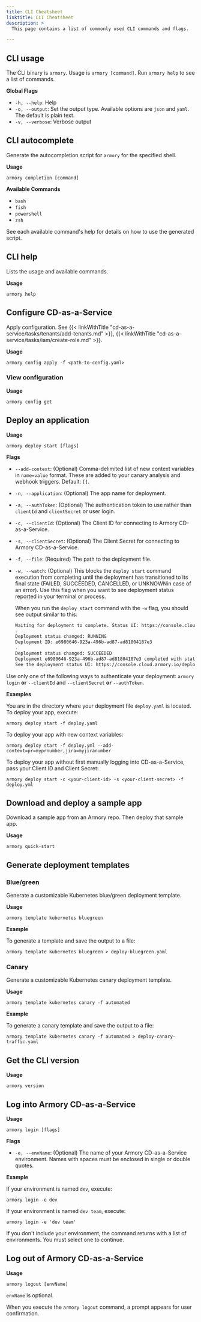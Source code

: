 ```yaml
---
title: CLI Cheatsheet
linktitle: CLI Cheatsheet
description: >
  This page contains a list of commonly used CLI commands and flags.

---
```


## CLI usage

The CLI binary is `armory`. Usage is `armory [command]`. Run `armory help` to see a list of commands.

**Global Flags**

- `-h, --help`: Help
- `-o, --output`: Set the output type. Available options are `json` and `yaml`. The default is plain text.
- `-v, --verbose`: Verbose output

## CLI autocomplete

Generate the autocompletion script for `armory` for the specified shell.

**Usage**

`armory completion [command]`

**Available Commands**

- `bash`
- `fish`
- `powershell`
- `zsh`

See each available command's help for details on how to use the generated script.

## CLI help

Lists the usage and available commands.

**Usage**

`armory help`

## Configure CD-as-a-Service

Apply configuration. See {{< linkWithTitle "cd-as-a-service/tasks/tenants/add-tenants.md" >}}, {{< linkWithTitle "cd-as-a-service/tasks/iam/create-role.md" >}}.

**Usage**

`armory config apply -f <path-to-config.yaml>`

### View configuration

**Usage**

`armory config get`

## Deploy an application

**Usage**

`armory deploy start [flags]`

**Flags**

- `--add-context`: (Optional) Comma-delimited list of new context variables in  `name=value` format. These are added to your canary analysis and webhook triggers. Default: `[]`.
- `-n, --application`: (Optional) The app name for deployment.
- `-a, --authToken`: (Optional) The authentication token to use rather than `clientId` and `clientSecret` or user login.
- `-c, --clientId`: (Optional) The Client ID for connecting to Armory CD-as-a-Service.
- `-s, --clientSecret`: (Optional) The Client Secret for connecting to Armory CD-as-a-Service.
- `-f, --file`: (Required) The path to the deployment file.
- `-w, --watch`: (Optional) This blocks the `deploy start` command execution from completing until the deployment has transitioned to its final state (FAILED, SUCCEEDED, CANCELLED, or UNKNOWNin case of an error). Use this flag when you want to see deployment status reported in your terminal or process.
   
   When you run the `deploy start` command with the `-w` flag, you should see output similar to this:

   ```bash
   Waiting for deployment to complete. Status UI: https://console.cloud.armory.io/deployments/pipeline/e6980646-923a-496b-ad87-ad81804187e3?environmentId=437b09db-b6d9-4198-84c2-8aef69f4fd07
   .
   Deployment status changed: RUNNING
   Deployment ID: e6980646-923a-496b-ad87-ad81804187e3
   .
   Deployment status changed: SUCCEEDED
   Deployment e6980646-923a-496b-ad87-ad81804187e3 completed with status: SUCCEEDED
   See the deployment status UI: https://console.cloud.armory.io/deployments/pipeline/e6980646-923a-496b-ad87-ad81804187e3?environmentId=437b09db-b6d9-4198-84c2-8aef69f4fd07
   ```


Use only one of the following ways to authenticate your deployment: `armory login` **or** `--clientId` and `--clientSecret` **or** `--authToken`.


**Examples**

You are in the directory where your deployment file `deploy.yaml` is located. To deploy your app, execute:

`armory deploy start -f deploy.yaml`

To deploy your app with new context variables:

`armory deploy start -f deploy.yml --add-context=pr=myprnumber,jira=myjiranumber`

To deploy your app without first manually logging into CD-as-a-Service, pass your Client ID and Client Secret:

`armory deploy start -c <your-client-id> -s <your-client-secret> -f deploy.yml`

## Download and deploy a sample app

Download a sample app from an Armory repo. Then deploy that sample app.

**Usage**

`armory quick-start`

## Generate deployment templates

### Blue/green

Generate a customizable Kubernetes blue/green deployment template.

**Usage**

`armory template kubernetes bluegreen`

**Example**

To generate a template and save the output to a file:

`armory template kubernetes bluegreen > deploy-bluegreen.yaml`

### Canary

Generate a customizable Kubernetes canary deployment template.

**Usage**

`armory template kubernetes canary -f automated`

**Example**

To generate a canary template and save the output to a file:

`armory template kubernetes canary -f automated > deploy-canary-traffic.yaml`

## Get the CLI version

**Usage**

`armory version`

## Log into Armory CD-as-a-Service

**Usage**

`armory login [flags]`

**Flags**
- `-e, --envName`: (Optional) The name of your Armory CD-as-a-Service environment. Names with spaces must be enclosed in single or double quotes.

**Example**

If your environment is named `dev`, execute:

`armory login -e dev`

If your environment is named `dev team`, execute:

`armory login -e 'dev team'`

If you don't include your environment, the command returns with a list of environments. You must select one to continue.

## Log out of Armory CD-as-a-Service

**Usage**

`armory logout [envName]`

`envName` is optional.

When you execute the `armory logout` command, a prompt appears for user confirmation.



</br>
</br>
